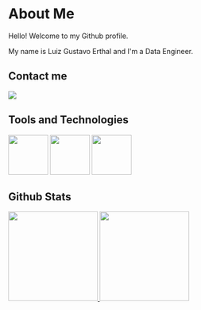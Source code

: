 # About Me

Hello! Welcome to my Github profile.

My name is Luiz Gustavo Erthal and I'm a Data Engineer.

## Contact me
<a href="https://www.linkedin.com/in/luizgustavoerthal" target="_blank"><img src="https://img.shields.io/badge/-LinkedIn-%230077B5?style=for-the-badge&logo=linkedin&logoColor=white" target="_blank"></a>  

## Tools and Technologies
<img src="https://cdn.jsdelivr.net/gh/devicons/devicon/icons/python/python-original-wordmark.svg" width="80" height="80"/> <img src="https://cdn.jsdelivr.net/gh/devicons/devicon/icons/postgresql/postgresql-original-wordmark.svg" width="80" height="80" /> <img src="https://cdn.jsdelivr.net/gh/devicons/devicon/icons/git/git-original-wordmark.svg" width="80" height="80" />
          
          

## Github Stats
<div>
<a href="https://github.com/LGErthal">
<img height="180em" src="https://github-readme-stats.vercel.app/api/top-langs/?username=lgerthal&layout=compact&langs_count=7&theme=dracula"/>
<img height="180em" src="https://github-readme-stats.vercel.app/api?username=lgerthal&show_icons=true&theme=dracula&include_all_commits=true&count_private=true"/>
</div>

         
